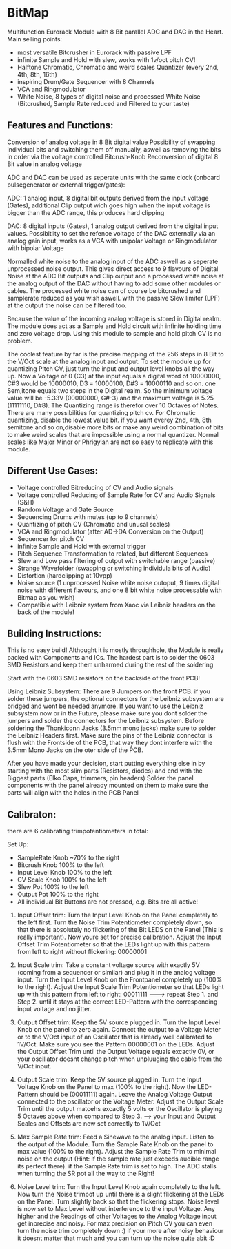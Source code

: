 # BitMap
Multifunction Eurorack Module with 8 Bit parallel ADC and DAC in the Heart. Main selling points:
- most versatile Bitcrusher in Eurorack with passive LPF
- infinite Sample and Hold with slew, works with 1v/oct pitch CV!
- Halftone Chromatic, Chromatic and weird scales Quantizer (every 2nd, 4th, 8th, 16th)
- inspiring Drum/Gate Sequencer with 8 Channels
- VCA and Ringmodulator
- White Noise, 8 types of digital noise and processed White Noise (Bitcrushed, Sample Rate reduced and Filtered to your taste)

## Features and Functions:

Conversion of analog voltage in 8 Bit digital value
Possibility of swapping individual bits and switching them off manually, 
aswell as removing the bits in order via the voltage controlled Bitcrush-Knob
Reconversion of digital 8 Bit value in analog voltage

ADC and DAC can be used as seperate units with the same clock (onboard pulsegenerator or external trigger/gates):

ADC: 1 analog input, 8 digital bit outputs derived from the input voltage (Gates), additional Clip output wich goes high when the input voltage is bigger than the ADC range, this produces hard clipping

DAC: 8 digital inputs (Gates), 1 analog output derived from the digital input values. Possibitlity to set the refence voltage of the DAC externally via an analog gain input, works as a VCA with unipolar Voltage or Ringmodulator with bipolar Voltage

Normalled white noise to the analog input of the ADC aswell as a seperate unprocessed noise output. This gives direct access to 9 flavours of Digital Noise at the ADC Bit outputs and Clip output and a processed white noise at the analog output of the DAC without having to add some other modules or cables. The processed white noise can of course be bitcrushed and samplerate reduced as you wish aswell. with the passive Slew limiter (LPF) at the output the noise can be filtered too.

Because the value of the incoming analog voltage is stored in Digital realm. The module does act as a Sample and Hold circuit with infinite holding time and zero voltage drop. Using this module to sample and hold pitch CV is no problem.

The coolest feature by far is the precise mapping of the 256 steps in 8 Bit to the V/Oct scale at the analog input and output. To set the module up for quantizing Pitch CV, just turn the input and output level knobs all the way up. Now a Voltage of 0 (C3) at the input equals a digital word of 10000000, C#3 would be 10000010, D3 = 10000100, D#3 = 10000110 and so on. one Sem,itone equals two steps in the Digital realm. So the minimum voltage value will be -5.33V (00000000, G#-3) and the maximum voltage is 5.25 (11111110, D#8). The Quantizing range is therefor over 10 Octaves of Notes. There are many possibilities for quantizing pitch cv. For Chromatic quantizing, disable the lowest value bit. if you want everey 2nd, 4th, 8th semitone and so on,disable more bits or make any weird combination of bits to make weird scales that are impossible using a normal quantizer. Normal scales like Major Minor or Phrigyian are not so easy to replicate with this module.





## Different Use Cases:

- Voltage controlled Bitreducing of CV and Audio signals
- Voltage controlled Reducing of Sample Rate for CV and Audio Signals (S&H)
- Random Voltage and Gate Source
- Sequencing Drums with mutes (up to 9 channels)
- Quantizing of pitch CV (Chromatic and unusal scales)
- VCA and Ringmodulator (after AD->DA Conversion on the Output)
- Sequencer for pitch CV
- infinite Sample and Hold with external trigger
- Pitch Sequence Transformation to related, but different Sequences
- Slew and Low pass filtering of output with switchable range (passive)
- Strange Wavefolder (swapping or switching individula bits of Audio)
- Distortion (hardclipping at 10vpp)
- Noise source (1 unprocessed Noise white noise outoput, 9 times digital noise with different flavours, and one 8 bit white noise processable with Bitmap as you wish) 
- Compatible with Leibniz system from Xaoc via Leibniz headers on the back of the module!





## Building Instructions:

This is no easy build! Althought it is mostly throughhole, the Module is really packed with Components and ICs.
The hardest part is to solder the 0603 SMD Resistors and keep them unharmed during the rest of the soldering

Start with the 0603 SMD resistors on the backside of the front PCB!

Using Leibniz Subsystem:
There are 9 Jumpers on the front PCB. if you solder these jumpers, the optional connectors for the Leibniz subsystem are bridged and wont be needed anymore. If you want to use the Leibniz subsystem now or in the Future, please make sure you dont solder the jumpers and solder the connectors for the Leibniz subsystem.
Before soldering the Thonkiconn Jacks (3.5mm mono jacks) make sure to solder the Leibniz Headers first. Make sure the pins of the Leibniz connector is flush with the Frontside of the PCB, that way they dont interfere with the 3.5mm Mono Jacks on the oter side of the PCB.

After you have made your decision, start putting everything else in by starting with the most slim parts (Resistors, diodes) and end with the Biggest parts (Elko Caps, trimmers, pin headers)
Solder the panel components with the panel already mounted on them to make sure the parts will align with the holes in the PCB Panel







## Calibraton:

there are 6 calibrating trimpotentiometers in total:

Set Up: 
- SampleRate Knob ~70% to the right
- Bitcrush Knob 100% to the left
- Input Level Knob 100% to the left
- CV Scale Knob 100% to the left
- Slew Pot 100% to the left
- Output Pot 100% to the right
- All individual Bit Buttons are not pressed, e.g. Bits are all active!




1. Input Offset trim:
Turn the Input Level Knob on the Panel completely to the left first. Turn the Noise Trim Potentiometer completely down, so that there is absolutely no flickering of the Bit LEDS on the Panel (This is really important). Now youre set for precise calibration. Adjust the Input Offset Trim Potentiometer so that the LEDs light up with this pattern from left to right without flickering: 00000001

2. Input Scale trim:
Take a constant voltage source with exactly 5V (coming from a sequencer or similar) and plug it in the analog voltage input. Turn the Input Level Knob on the Frontpanel completely up (100% to the right). Adjust the Input Scale Trim Potentiometer so that LEDs light up with this pattern from left to right: 00011111    ---> repeat Step 1. and Step 2. until it stays at the correct LED-Pattern with the corresponding input voltage and no jitter.

3. Output Offset trim:
Keep the 5V source plugged in. Turn the Input Level Knob on the panel to zero again. Connect the output to a Voltage Meter or to the V/Oct input of an Oscillator that is already well calibrated to 1V/Oct. Make sure you see the Pattern 00000001 on the LEDs. Adjust the Output Offset Trim until the Output Voltage equals excactly 0V, or your oscillator doesnt change pitch when unpluuging the cable from the V/Oct input.

4. Output Scale trim:
Keep the 5V source plugged in. Turn the Input Voltage Knob on the Panel to max (100% to the right). Now the LED-Pattern should be (00011111) again. Leave the Analog Voltage Output connected to the oscillator or the Voltage Meter. Adjust the Output Scale Trim until the output matcehs excactly 5 volts or the Oscillator is playing 5 Octaves above when compared to Step 3.
--> your Input and Output Scales and Offsets are now set correctly to 1V/Oct

5. Max Sample Rate trim:
Feed a Sinewave to the analog input. Listen to the output of the Module. Turn the Sample Rate Knob on the panel to max value (100% to the right). Adjust the Sample Rate Trim to minimal noise on the output (Hint: if the sample rate just exceeds audible range its perfect there). if the Sample Rate trim is set to high. The ADC stalls when turning the SR pot all the way to the Right!

6. Noise Level trim: 
Turn the Input Level Knob again completely to the left. Now turn the Noise trimpot up until there is a slight flickering at the LEDs on the Panel. Turn slightly back so that the flickering stops. Noise level is now set to Max Level without interference to the input Voltage. Any higher and the Readings of other Voltages to the Analog Voltage input get inprecise and noisy. For max precision on Pitch CV you can even turn the noise trim completely down :) if your more after noisy behaviour it doesnt matter that much and you can turn up the noise quite abit :D


